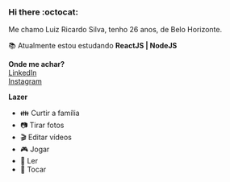 ### Hi there :octocat:

<p>Me chamo Luiz Ricardo Silva, tenho 26 anos, de Belo Horizonte.</p>

:books: Atualmente estou estudando **ReactJS | NodeJS**

**Onde me achar?**<br>
[LinkedIn](https://www.linkedin.com/in/luiz-ricardo-silva/)<br>
[Instagram](https://www.instagram.com/oricardo_/)

**Lazer**<br>
- :family: Curtir a família
- :camera: Tirar fotos
- :clapper: Editar vídeos
- :video_game: Jogar
- :book: Ler
- :musical_score: Tocar
<!--
**oricardos/oricardos** is a ✨ _special_ ✨ repository because its `README.md` (this file) appears on your GitHub profile.

Here are some ideas to get you started:

- 🔭 I’m currently working on ...
- 🌱 I’m currently learning ...
- 👯 I’m looking to collaborate on ...
- 🤔 I’m looking for help with ...
- 💬 Ask me about ...
- 📫 How to reach me: ...
- 😄 Pronouns: ...
- ⚡ Fun fact: ...
-->
